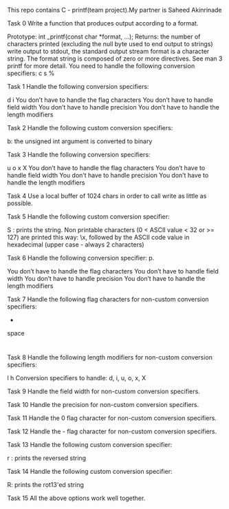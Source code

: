 This repo contains C - printf(team project).My partner is Saheed Akinrinade

Task 0
Write a function that produces output according to a format.

Prototype: int _printf(const char *format, ...);
Returns: the number of characters printed (excluding the null byte used to end output to strings)
write output to stdout, the standard output stream
format is a character string. The format string is composed of zero or more directives. See man 3 printf for more detail. You need to handle the following conversion specifiers:
c
s
%

Task 1
Handle the following conversion specifiers:

d
i
You don’t have to handle the flag characters
You don’t have to handle field width
You don’t have to handle precision
You don’t have to handle the length modifiers

Task 2
Handle the following custom conversion specifiers:

b: the unsigned int argument is converted to binary

Task 3
Handle the following conversion specifiers:

u
o
x
X
You don’t have to handle the flag characters
You don’t have to handle field width
You don’t have to handle precision
You don’t have to handle the length modifiers

Task 4
Use a local buffer of 1024 chars in order to call write as little as possible.

Task 5
Handle the following custom conversion specifier:

S : prints the string.
Non printable characters (0 < ASCII value < 32 or >= 127) are printed this way: \x, followed by the ASCII code value in hexadecimal (upper case - always 2 characters)

Task 6
Handle the following conversion specifier: p.

You don’t have to handle the flag characters
You don’t have to handle field width
You don’t have to handle precision
You don’t have to handle the length modifiers

Task 7
Handle the following flag characters for non-custom conversion specifiers:

+
space
#

Task 8
Handle the following length modifiers for non-custom conversion specifiers:

l
h
Conversion specifiers to handle: d, i, u, o, x, X

Task 9
Handle the field width for non-custom conversion specifiers.

Task 10
Handle the precision for non-custom conversion specifiers.

Task 11
Handle the 0 flag character for non-custom conversion specifiers.

Task 12
Handle the - flag character for non-custom conversion specifiers.

Task 13
Handle the following custom conversion specifier:

r : prints the reversed string

Task 14
Handle the following custom conversion specifier:

R: prints the rot13'ed string

Task 15
All the above options work well together.
